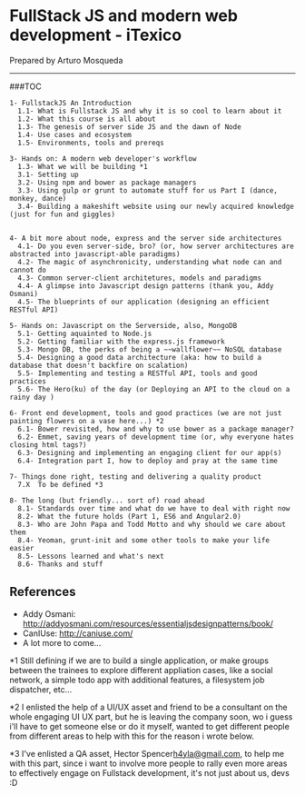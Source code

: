 # FullStack JS and modern web development - iTexico

Prepared by Arturo Mosqueda 

---------


###TOC

	1- FullstackJS An Introduction  
	  1.1- What is Fullstack JS and why it is so cool to learn about it
	  1.2- What this course is all about
	  1.3- The genesis of server side JS and the dawn of Node 
	  1.4- Use cases and ecosystem	  
	  1.5- Environments, tools and prereqs
	
	3- Hands on: A modern web developer's workflow
	  1.3- What we will be building *1
	  3.1- Setting up
	  3.2- Using npm and bower as package managers
	  3.3- Using gulp or grunt to automate stuff for us Part I (dance, monkey, dance)
	  3.4- Building a makeshift website using our newly acquired knowledge (just for fun and giggles)
	  

	4- A bit more about node, express and the server side architectures
	  4.1- Do you even server-side, bro? (or, how server architectures are abstracted into javascript-able paradigms)
	  4.2- The magic of asynchronicity, understanding what node can and cannot do
	  4.3- Common server-client architetures, models and paradigms
	  4.4- A glimpse into Javascript design patterns (thank you, Addy Osmani)
	  4.5- The blueprints of our application (designing an efficient RESTful API)

	5- Hands on: Javascript on the Serverside, also, MongoDB
	  5.1- Getting aquainted to Node.js
	  5.2- Getting familiar with the express.js framework
	  5.3- Mongo DB, the perks of being a ~~wallflower~~ NoSQL database
	  5.4- Designing a good data architecture (aka: how to build a database that doesn't backfire on scalation)
	  5.5- Implementing and testing a RESTful API, tools and good practices
	  5.6- The Hero(ku) of the day (or Deploying an API to the cloud on a rainy day )

    6- Front end development, tools and good practices (we are not just painting flowers on a vase here...) *2
	  6.1- Bower revisited, how and why to use bower as a package manager?
	  6.2- Emmet, saving years of development time (or, why everyone hates closing html tags?)
	  6.3- Designing and implementing an engaging client for our app(s)
	  6.4- Integration part I, how to deploy and pray at the same time
	
	7- Things done right, testing and delivering a quality product
      7.X  To be defined *3

	8- The long (but friendly... sort of) road ahead	  
	  8.1- Standards over time and what do we have to deal with right now
	  8.2- What the future holds (Part 1, ES6 and Angular2.0)
	  8.3- Who are John Papa and Todd Motto and why should we care about them
	  8.4- Yeoman, grunt-init and some other tools to make your life easier
	  8.5- Lessons learned and what's next
	  8.6- Thanks and stuff
	  
  ## References

  - Addy Osmani: http://addyosmani.com/resources/essentialjsdesignpatterns/book/
  - CanIUse: http://caniuse.com/
  - A lot more to come...


*1 Still defining if we are to build a single application, or make groups between the trainees to explore different appliation cases, like a social network, a simple todo app with additional features, a filesystem job dispatcher, etc...

*2 I enlisted the help of a UI/UX asset and friend to be a consultant on the whole engaging UI UX part, but he is leaving the company soon, wo i guess i'll have to get someone else or do it myself, wanted to get different people from different areas to help with this for the reason i wrote below.

*3 I've enlisted a QA asset, Hector Spencer<h4yla@gmail.com>, to help me with this part, since i want to involve more people to rally even more areas to effectively engage on Fullstack development, it's not just about us, devs :D

